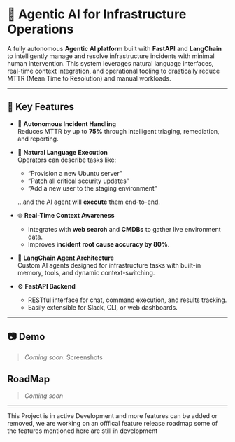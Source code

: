 # 🔧 Agentic AI for Infrastructure Operations

A fully autonomous **Agentic AI platform** built with **FastAPI** and **LangChain** to intelligently manage and resolve infrastructure incidents with minimal human intervention. This system leverages natural language interfaces, real-time context integration, and operational tooling to drastically reduce MTTR (Mean Time to Resolution) and manual workloads.

---

## 🚀 Key Features

- 🤖 **Autonomous Incident Handling**  
  Reduces MTTR by up to **75%** through intelligent triaging, remediation, and reporting.

- 💬 **Natural Language Execution**  
  Operators can describe tasks like:
  - “Provision a new Ubuntu server”
  - “Patch all critical security updates”
  - “Add a new user to the staging environment”

  ...and the AI agent will **execute** them end-to-end.

- 🌐 **Real-Time Context Awareness**  
  - Integrates with **web search** and **CMDBs** to gather live environment data.
  - Improves **incident root cause accuracy by 80%**.

- 🧠 **LangChain Agent Architecture**  
  Custom AI agents designed for infrastructure tasks with built-in memory, tools, and dynamic context-switching.

- ⚙️ **FastAPI Backend**  
  - RESTful interface for chat, command execution, and results tracking.
  - Easily extensible for Slack, CLI, or web dashboards.

---

## 📷 Demo

> _Coming soon_: Screenshots

## RoadMap
> _Coming soon_
---
This Project is in active Development and more features can be added or removed, we are working on an offfical feature release roadmap some of the features mentioned here are still in development
